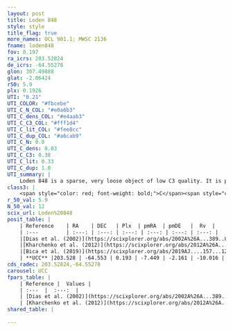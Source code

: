 ```yaml
---
layout: post
title: Loden 848
style: style
title_flag: true
more_names: OCL 901.1; MWSC 2136
fname: loden848
fov: 0.197
ra_icrs: 203.52824
de_icrs: -64.55278
glon: 307.49888
glat: -2.06424
r50: 5.9
plx: 0.1926
UTI: "0.21"
UTI_COLOR: "#fbcebe"
UTI_C_N_COL: "#e0a6b3"
UTI_C_dens_COL: "#e4aab3"
UTI_C_C3_COL: "#fff1d4"
UTI_C_lit_COL: "#fee8cc"
UTI_C_dup_COL: "#a6cab9"
UTI_C_N: 0.0
UTI_C_dens: 0.03
UTI_C_C3: 0.38
UTI_C_lit: 0.33
UTI_C_dup: 1.0
UTI_summary: |
    Loden 848 is a sparse, very loose object of low C3 quality. It is poorly studied in the literature, with no articles listed in the last 6 years.<br><br><span style="color: #99180f; font-weight: bold;">Warning: </span>contains less than 25 stars with <i>P>0.5</i> estimated.
class3: |
    <span style="color: red; font-weight: bold;">C</span><span style="color: #FFC300; font-weight: bold;">B</span>
r_50_val: 5.9
N_50_val: 12
scix_url: Loden%20848
posit_table: |
    | Reference    | RA    | DEC   | Plx  | pmRA  | pmDE   |  Rv  |
    | :---         | :---: | :---: | :---: | :---: | :---: | :---: |
    |[Dias et al. (2002)](https://scixplorer.org/abs/2002A%26A...389..871D) | 203.525 | -64.517 | -- | -3.46 | -3.54 | -- |
    |[Kharchenko et al. (2012)](https://scixplorer.org/abs/2012A%26A...543A.156K) | 203.595 | -64.55 | -- | -7.4 | 1.95 | -- |
    |[Bica et al. (2019)](https://scixplorer.org/abs/2019AJ....157...12B) | 203.515 | -64.564 | -- | -- | -- | -- |
    | **UCC** |203.528 | -64.553 | 0.193 | -7.449 | -2.161 | -10.016 | 
cds_radec: 203.52824,-64.55278
carousel: UCC
fpars_table: |
    | Reference |  Values |
    | :---  |  :---:  |
    | [Dias et al. (2002)](https://scixplorer.org/abs/2002A%26A...389..871D) | `E(B-V)=0.396, Dist=1797.0, Age=8.75` |
    | [Kharchenko et al. (2012)](https://scixplorer.org/abs/2012A%26A...543A.156K) | `e_bv=0.396, distance=1797, log_age=8.75` |
shared_table: |
    
---
```

